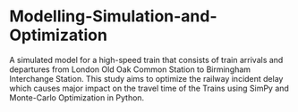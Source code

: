 # Modelling-Simulation-and-Optimization

 A simulated model for a high-speed train that consists of train arrivals and departures from London Old Oak Common Station to Birmingham Interchange Station. This study aims to optimize the railway incident delay which causes major impact on the travel time of the Trains using SimPy and Monte-Carlo Optimization in Python.

